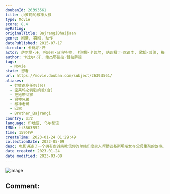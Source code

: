```yaml
---
doubanId: 26393561
title: 小萝莉的猴神大叔
type: Movie
score: 8.4
myRating: 
originalTitle: BajrangiBhaijaan
genre: 剧情, 喜剧, 动作
datePublished: 2015-07-17
director: 卡比尔·汗
actor: 萨尔曼·汗, 哈莎莉·马洛特拉, 卡琳娜·卡普尔, 纳瓦祖丁·席迪圭, 欧姆·普瑞, 梅·维贾, 席尔帕.舒克拉, 拉杰什·沙玛, 沙拉蒂·瑟斯纳, 阿图·斯里瓦斯塔瓦, 阿德南·萨米, 马诺·巴克什, 维莫尔·卡肖尔, 凯姆利什·吉尔, 纳伊姆·汗, 埃朗·哈斯米, 迪普提·纳瓦尔, 阿尔卡·芭朵拉·卡肖尔
author: 卡比尔·汗, 维杰耶德拉·普拉萨德
tags:
  - Movie
state: 想看
url: https://movie.douban.com/subject/26393561/
aliases:
  - 娃娃返乡任务(台)
  - 宝莱坞之钢铁奶爸(台)
  - 把她带回家
  - 猴神兄弟
  - 猴神老哥
  - 回家
  - Brother_Bajrangi
country: 印度
language: 印地语, 乌尔都语
IMDb: tt3863552
time: 159分钟
createTime: 2023-01-24 01:29:49
collectionDate: 2022-05-09
desc: 电影讲述了一个拥有虔诚宗教信仰的单纯印度男人帮助巴基斯坦哑女与父母重聚的故事。印度教教徒帕万（萨尔曼·汗饰）在一次机缘巧合下结识了与母亲走失并有语言障碍的穆斯林小女孩沙希达（哈尔莎莉·马尔霍特饰）...
date created: 2023-01-24
date modified: 2023-03-08
---
```


![image](p2510956726.jpg)

Comment:
---
